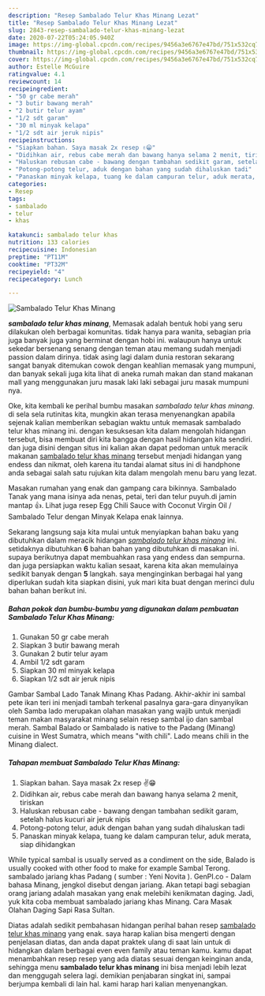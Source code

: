 ```yaml
---
description: "Resep Sambalado Telur Khas Minang Lezat"
title: "Resep Sambalado Telur Khas Minang Lezat"
slug: 2843-resep-sambalado-telur-khas-minang-lezat
date: 2020-07-22T05:24:05.940Z
image: https://img-global.cpcdn.com/recipes/9456a3e6767e47bd/751x532cq70/sambalado-telur-khas-minang-foto-resep-utama.jpg
thumbnail: https://img-global.cpcdn.com/recipes/9456a3e6767e47bd/751x532cq70/sambalado-telur-khas-minang-foto-resep-utama.jpg
cover: https://img-global.cpcdn.com/recipes/9456a3e6767e47bd/751x532cq70/sambalado-telur-khas-minang-foto-resep-utama.jpg
author: Estelle McGuire
ratingvalue: 4.1
reviewcount: 14
recipeingredient:
- "50 gr cabe merah"
- "3 butir bawang merah"
- "2 butir telur ayam"
- "1/2 sdt garam"
- "30 ml minyak kelapa"
- "1/2 sdt air jeruk nipis"
recipeinstructions:
- "Siapkan bahan. Saya masak 2x resep ✌😁"
- "Didihkan air, rebus cabe merah dan bawang hanya selama 2 menit, tiriskan"
- "Haluskan rebusan cabe - bawang dengan tambahan sedikit garam, setelah halus kucuri air jeruk nipis"
- "Potong-potong telur, aduk dengan bahan yang sudah dihaluskan tadi"
- "Panaskan minyak kelapa, tuang ke dalam campuran telur, aduk merata, siap dihidangkan"
categories:
- Resep
tags:
- sambalado
- telur
- khas

katakunci: sambalado telur khas 
nutrition: 133 calories
recipecuisine: Indonesian
preptime: "PT11M"
cooktime: "PT32M"
recipeyield: "4"
recipecategory: Lunch

---
```



![Sambalado Telur Khas Minang](https://img-global.cpcdn.com/recipes/9456a3e6767e47bd/751x532cq70/sambalado-telur-khas-minang-foto-resep-utama.jpg)

<b><i>sambalado telur khas minang</i></b>, Memasak adalah bentuk hobi yang seru dilakukan oleh berbagai komunitas. tidak hanya para wanita, sebagian pria juga banyak juga yang berminat dengan hobi ini. walaupun hanya untuk sekedar bersenang senang dengan teman atau memang sudah menjadi passion dalam dirinya. tidak asing lagi dalam dunia restoran sekarang sangat banyak ditemukan cowok dengan keahlian memasak yang mumpuni, dan banyak sekali juga kita lihat di aneka rumah makan dan stand makanan mall yang menggunakan juru masak laki laki sebagai juru masak mumpuni nya.

Oke, kita kembali ke perihal bumbu masakan <i>sambalado telur khas minang</i>. di sela sela rutinitas kita, mungkin akan terasa menyenangkan apabila sejenak kalian memberikan sebagian waktu untuk memasak sambalado telur khas minang ini. dengan kesuksesan kita dalam mengolah hidangan tersebut, bisa membuat diri kita bangga dengan hasil hidangan kita sendiri. dan juga disini dengan situs ini kalian akan dapat pedoman untuk meracik makanan <u>sambalado telur khas minang</u> tersebut menjadi hidangan yang endess dan nikmat, oleh karena itu tandai alamat situs ini di handphone anda sebagai salah satu rujukan kita dalam mengolah menu baru yang lezat.

Masakan rumahan yang enak dan gampang cara bikinnya. Sambalado Tanak yang mana isinya ada nenas, petai, teri dan telur puyuh.di jamin mantap 👍. Lihat juga resep Egg Chili Sauce with Coconut Virgin Oil / Sambalado Telur dengan Minyak Kelapa enak lainnya.


Sekarang langsung saja kita mulai untuk menyiapkan bahan baku yang dibutuhkan dalam meracik hidangan <u><i>sambalado telur khas minang</i></u> ini. setidaknya dibutuhkan <b>6</b> bahan bahan yang dibutuhkan di masakan ini. supaya berikutnya dapat membuahkan rasa yang endess dan sempurna. dan juga persiapkan waktu kalian sesaat, karena kita akan memulainya sedikit banyak dengan <b>5</b> langkah. saya menginginkan berbagai hal yang diperlukan sudah kita siapkan disini, yuk mari kita buat dengan merinci dulu bahan bahan berikut ini.

<!--inarticleads1-->

##### Bahan pokok dan bumbu-bumbu yang digunakan dalam pembuatan Sambalado Telur Khas Minang:

1. Gunakan 50 gr cabe merah
1. Siapkan 3 butir bawang merah
1. Gunakan 2 butir telur ayam
1. Ambil 1/2 sdt garam
1. Siapkan 30 ml minyak kelapa
1. Siapkan 1/2 sdt air jeruk nipis


Gambar Sambal Lado Tanak Minang Khas Padang. Akhir-akhir ini sambal pete ikan teri ini menjadi tambah terkenal pasalnya gara-gara dinyanyikan oleh Samba lado merupakan olahan masakan yang wajib untuk menjadi teman makan masyarakat minang selain resep sambal ijo dan sambal merah. Sambal Balado or Sambalado is native to the Padang (Minang) cuisine in West Sumatra, which means &#34;with chili&#34;. Lado means chili in the Minang dialect. 

<!--inarticleads2-->

##### Tahapan membuat Sambalado Telur Khas Minang:

1. Siapkan bahan. Saya masak 2x resep ✌😁
1. Didihkan air, rebus cabe merah dan bawang hanya selama 2 menit, tiriskan
1. Haluskan rebusan cabe - bawang dengan tambahan sedikit garam, setelah halus kucuri air jeruk nipis
1. Potong-potong telur, aduk dengan bahan yang sudah dihaluskan tadi
1. Panaskan minyak kelapa, tuang ke dalam campuran telur, aduk merata, siap dihidangkan


While typical sambal is usually served as a condiment on the side, Balado is usually cooked with other food to make for example Sambal Terong. sambalado jariang khas Padang ( sumber : Yeni Novita ). GenPI.co - Dalam bahasa Minang, jengkol disebut dengan jariang. Akan tetapi bagi sebagian orang jariang adalah masakan yang enak melebihi kenikmatan daging. Jadi, yuk kita coba membuat sambalado jariang khas Minang. Cara Masak Olahan Daging Sapi Rasa Sultan. 

Diatas adalah sedikit pembahasan hidangan perihal bahan resep <u>sambalado telur khas minang</u> yang enak. saya harap kalian bisa mengerti dengan penjelasan diatas, dan anda dapat praktek ulang di saat lain untuk di hidangkan dalam berbagai even even family atau teman kamu. kamu dapat menambahkan resep resep yang ada diatas sesuai dengan keinginan anda, sehingga menu <b>sambalado telur khas minang</b> ini bisa menjadi lebih lezat dan menggugah selera lagi. demikian penjabaran singkat ini, sampai berjumpa kembali di lain hal. kami harap hari kalian menyenangkan.
